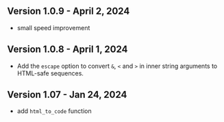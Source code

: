 

Version 1.0.9 - April 2, 2024
-----------------------------

* small speed improvement


Version 1.0.8 - April 1, 2024
-----------------------------

* Add the `escape` option to convert `&`, `<` and `>` in inner string arguments to HTML-safe sequences.


Version 1.07 - Jan 24, 2024
---------------------------

* add `html_to_code` function